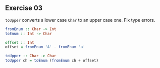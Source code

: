 ## Exercise 03

`toUpper` converts a lower case `Char` to an upper case one. Fix type errors.

```Haskell
fromEnum :: Char -> Int
toEnum :: Int -> Char

offset :: Int
offset = fromEnum 'A' - fromEnum 'a'

toUpper :: Char -> Char
toUpper ch = toEnum (fromEnum ch + offset)
```
